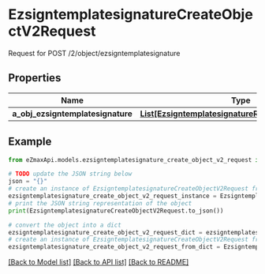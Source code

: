 # EzsigntemplatesignatureCreateObjectV2Request

Request for POST /2/object/ezsigntemplatesignature

## Properties

Name | Type | Description | Notes
------------ | ------------- | ------------- | -------------
**a_obj_ezsigntemplatesignature** | [**List[EzsigntemplatesignatureRequestCompoundV2]**](EzsigntemplatesignatureRequestCompoundV2.md) |  | 

## Example

```python
from eZmaxApi.models.ezsigntemplatesignature_create_object_v2_request import EzsigntemplatesignatureCreateObjectV2Request

# TODO update the JSON string below
json = "{}"
# create an instance of EzsigntemplatesignatureCreateObjectV2Request from a JSON string
ezsigntemplatesignature_create_object_v2_request_instance = EzsigntemplatesignatureCreateObjectV2Request.from_json(json)
# print the JSON string representation of the object
print(EzsigntemplatesignatureCreateObjectV2Request.to_json())

# convert the object into a dict
ezsigntemplatesignature_create_object_v2_request_dict = ezsigntemplatesignature_create_object_v2_request_instance.to_dict()
# create an instance of EzsigntemplatesignatureCreateObjectV2Request from a dict
ezsigntemplatesignature_create_object_v2_request_from_dict = EzsigntemplatesignatureCreateObjectV2Request.from_dict(ezsigntemplatesignature_create_object_v2_request_dict)
```
[[Back to Model list]](../README.md#documentation-for-models) [[Back to API list]](../README.md#documentation-for-api-endpoints) [[Back to README]](../README.md)


